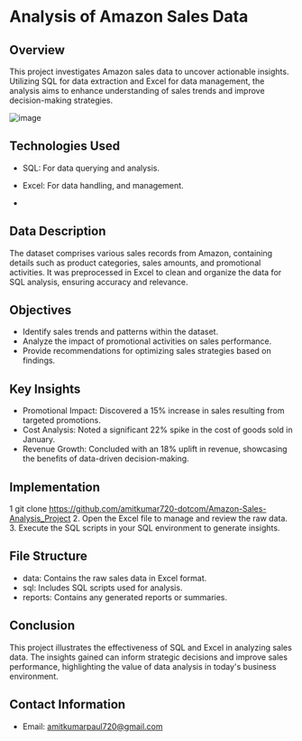 # Analysis of Amazon Sales Data

## Overview
This project investigates Amazon sales data to uncover actionable insights. Utilizing SQL for data extraction and Excel for data management, the analysis aims to enhance understanding of sales trends and improve decision-making strategies.

![image](https://github.com/user-attachments/assets/377ffea8-d423-4921-911a-207ccebc303c)


## Technologies Used
- SQL: For data querying and analysis.
- Excel: For data handling,  and management.

- 

## Data Description
The dataset comprises various sales records from Amazon, containing details such as product categories, sales amounts, and promotional activities. It was preprocessed in Excel to clean and organize the data for SQL analysis, ensuring accuracy and relevance.

## Objectives
- Identify sales trends and patterns within the dataset.
- Analyze the impact of promotional activities on sales performance.
- Provide recommendations for optimizing sales strategies based on findings.

## Key Insights
- Promotional Impact: Discovered a 15% increase in sales resulting from targeted promotions.
- Cost Analysis: Noted a significant 22% spike in the cost of goods sold in January.
- Revenue Growth: Concluded with an 18% uplift in revenue, showcasing the benefits of data-driven decision-making.

## Implementation 

1  git clone https://github.com/amitkumar720-dotcom/Amazon-Sales-Analysis_Project
2. Open the Excel file to manage and review the raw data.
3. Execute the SQL scripts in your SQL environment to generate insights.

## File Structure
- data: Contains the raw sales data in Excel format.
- sql: Includes SQL scripts used for analysis.
- reports: Contains any generated reports or summaries.

## Conclusion
This project illustrates the effectiveness of SQL and Excel in analyzing sales data. The insights gained can inform strategic decisions and improve sales performance, highlighting the value of data analysis in today's business environment.

## Contact Information
- Email: amitkumarpaul720@gmail.com

